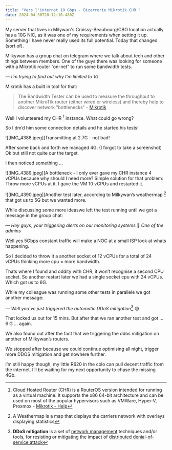 ```yaml
---
title: "Vers l'internet 10 Gbps - Bizarrerie Mikrotik CHR "
date: 2024-04-30T20:12:10.480Z
---
```

My server that lives in Milywan's Croissy-Beaubourg/CBO location actually has a 10G NIC, as it was one of my requirements when setting it up. Something I have never really used its full potential. Today that changed (sort of). 

Milkywan has a group chat on telegram where we talk about tech and other things between members. One of the guys there was looking for someone with a Mikrotik router “on-net” to run some bandwidth tests. 

— *I’m trying to find out why I’m limited to 1G*

Mikrotik has a built in tool for that:
> The Bandwidth Tester can be used to measure the throughput to another MikroTik router (either wired or wireless) and thereby help to discover network "bottlenecks" - [Mikrotik](https://help.mikrotik.com/docs/display/ROS/Bandwidth+Test)


Well I volunteered my CHR [^1] instance. What could go wrong? 

So I dm’d him some connection details and he started his tests!

[^1]: Cloud Hosted Router (CHR) is a RouterOS version intended for running as a virtual machine. It supports the x86 64-bit architecture and can be used on most of the popular hypervisors such as VMWare, Hyper-V, Proxmox - [Mikrotik - Help](https://help.mikrotik.com/docs/display/ROS/Cloud+Hosted+Router%2C+CHR)

![[IMG_4388.jpeg]]Transmitting at 2.7G - not bad!

After some back and forth we managed 4G. (I forgot to take a screenshot) Ok but still not quite our the target. 

I then noticed something …

![[IMG_4389.jpeg]]A bottleneck - I only ever gave my CHR instance 4 vCPUs because why should I need more? Simple solution for that problem:  Throw more vCPUs at it. I gave the VM 10 vCPUs and restarted it. 

![[IMG_4390.jpeg]]Another test later, according to Milkywan’s weathermap [^wm] that got us to 5G but we wanted more. 

[^wm]: A Weathermap is a map that displays the carriers network with overlays displaying statistics

While discussing some more ideaswe left the test running until we got a message in the group chat:

— *Hey guys, your triggering alerts on our monitoring systems* 🤣 
_One of the admins_

Well yes 5Gbps constant traffic will make a NOC at a small ISP look at whats happening. 

So I decided to throw it a another socket of 12 vCPUs for a total of 24 vCPUs thinking more cpu = more bandwidth. 

Thats where I found and oddity with CHR, it won’t recognise a second CPU socket. So another restart later we had a single socket cpu with 24 vCPUs. Which got us to 6G. 

While my colleague was running some other tests in parallele we got another message:

— *Well you’ve just triggered the automatic DDoS mitigation*[^anti-ddos] 😅

[^anti-ddos]: **DDoS mitigation** is a set of [network management](https://en.wikipedia.org/wiki/Network_management "Network management") techniques and/or tools, for resisting or mitigating the impact of [distributed denial-of-service attack](https://en.wikipedia.org/wiki/Distributed_denial-of-service_attack "Distributed denial-of-service attack")

That locked us out for 15 mins. But after that we ran another test and got … 6 G … again. 

We also found out after the fact that we triggering the ddos mitigation on another of Milkywan’s routers. 

We stopped after because we could continue optimising all night, trigger more DDOS mitigation and get nowhere further.

I’m still happy though, my little R620 in the colo can pull decent traffic from the internet. I’ll be waiting for my next opportunity to chase the missing 4Gb. 
